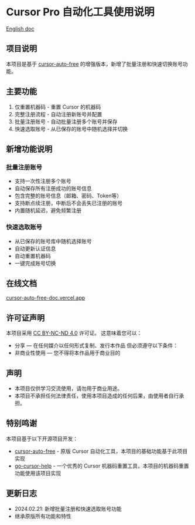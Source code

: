 # Cursor Pro 自动化工具使用说明

[English doc](./README.EN.md)

## 项目说明
本项目是基于 [cursor-auto-free](https://github.com/chengazhen/cursor-auto-free) 的增强版本，新增了批量注册和快速切换账号功能。

## 主要功能
1. 仅重置机器码 - 重置 Cursor 的机器码
2. 完整注册流程 - 自动注册新账号并配置
3. 批量注册账号 - 自动批量注册多个账号并保存
4. 快速选取账号 - 从已保存的账号中随机选择并切换

## 新增功能说明

### 批量注册账号
- 支持一次性注册多个账号
- 自动保存所有注册成功的账号信息
- 包含完整的账号信息（邮箱、密码、Token等）
- 支持断点续注册，中断后不会丢失已注册的账号
- 内置随机延迟，避免频繁注册

### 快速选取账号
- 从已保存的账号库中随机选择账号
- 自动更新认证信息
- 自动重置机器码
- 一键完成账号切换

## 在线文档
[cursor-auto-free-doc.vercel.app](https://cursor-auto-free-doc.vercel.app)

## 许可证声明
本项目采用 [CC BY-NC-ND 4.0](https://creativecommons.org/licenses/by-nc-nd/4.0/) 许可证。
这意味着您可以：
- 分享 — 在任何媒介以任何形式复制、发行本作品
但必须遵守以下条件：
- 非商业性使用 — 您不得将本作品用于商业目的

## 声明
- 本项目仅供学习交流使用，请勿用于商业用途。
- 本项目不承担任何法律责任，使用本项目造成的任何后果，由使用者自行承担。

## 特别鸣谢
本项目基于以下开源项目开发：

- [cursor-auto-free](https://github.com/chengazhen/cursor-auto-free) - 原版 Cursor 自动化工具，本项目的基础功能基于此项目实现
- [go-cursor-help](https://github.com/yuaotian/go-cursor-help) - 一个优秀的 Cursor 机器码重置工具，本项目的机器码重置功能使用该项目实现

## 更新日志
- 2024.02.21: 新增批量注册和快速选取账号功能
- 继承原版所有功能和特性